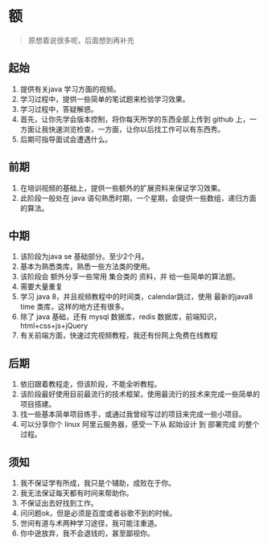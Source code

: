 # 额

> 原想着说很多呢，后面想到再补充

## 起始
1. 提供有关java 学习方面的视频。
2. 学习过程中，提供一些简单的笔试题来检验学习效果。
3. 学习过程中，答疑解惑。
4. 首先，让你先学会版本控制，将你每天所学的东西全部上传到 github 上，一方面让我快速浏览检查，一方面，让你以后找工作可以有东西秀。
5. 后期可指导面试会遭遇什么。


## 前期
1. 在培训视频的基础上，提供一些额外的扩展资料来保证学习效果。
2. 此阶段一般处在 java 语句熟悉时期，一个星期，会提供一些数组，递归方面的算法。

## 中期
1. 该阶段为java se 基础部分。至少2个月。
2. 基本为熟悉类库，熟悉一些方法类的使用。
3. 该阶段会 额外分享一些常用 集合类的 资料，并 给一些简单的算法题。
4. 需要大量重复
5. 学习 java 8，并且视频教程中的时间类，calendar跳过，使用 最新的java8 time 类库，这样的地方还有很多。
6. 除了 java 基础，还有 mysql 数据库，redis 数据库，前端知识， html+css+js+jQuery
7. 有关前端方面，快速过完视频教程，我还有份网上免费在线教程

## 后期
1. 依旧跟着教程走，但该阶段，不能全听教程。
2. 该阶段最好使用目前最流行的技术框架，使用最流行的技术来完成一些简单的项目搭建。
3. 找一些基本简单项目练手，或通过我曾经写过的项目来完成一些小项目。
4. 可以分享你个 linux 阿里云服务器，感受一下从 起始设计 到 部署完成 的整个过程。

## 须知
1. 我不保证学有所成，我只是个辅助，成败在于你。
2. 我无法保证每天都有时间来帮助你。
3. 不保证出去好找到工作。
4. 问问题ok，但是必须是百度或者谷歌不到的时候。
5. 世间有道与术两种学习途径，我可能注重道。
6. 你中途放弃，我不会退钱的，甚至鄙视你。
